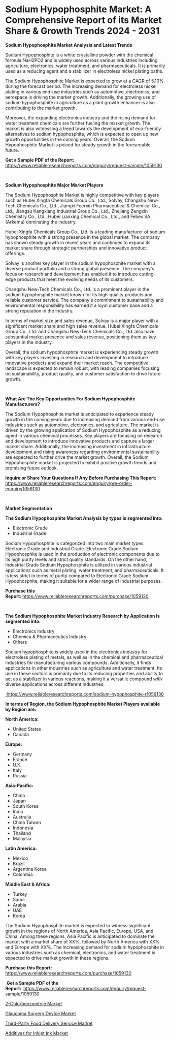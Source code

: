 <p><h1>Sodium Hypophosphite Market: A Comprehensive Report of its Market Share & Growth Trends 2024 - 2031</h1></p><p><strong>Sodium Hypophosphite Market Analysis and Latest Trends</strong></p>
<p><p>Sodium Hypophosphite is a white crystalline powder with the chemical formula NaH2PO2 and is widely used across various industries including agriculture, electronics, water treatment, and pharmaceuticals. It is primarily used as a reducing agent and a stabilizer in electroless nickel plating baths.</p><p>The Sodium Hypophosphite Market is expected to grow at a CAGR of 5.10% during the forecast period. The increasing demand for electroless nickel plating in various end-use industries such as automotive, electronics, and aerospace is driving the market growth. Additionally, the growing use of sodium hypophosphite in agriculture as a plant growth enhancer is also contributing to the market growth.</p><p>Moreover, the expanding electronics industry and the rising demand for water treatment chemicals are further fueling the market growth. The market is also witnessing a trend towards the development of eco-friendly alternatives to sodium hypophosphite, which is expected to open up new growth opportunities in the coming years. Overall, the Sodium Hypophosphite Market is poised for steady growth in the foreseeable future.</p></p>
<p><strong>Get a Sample PDF of the Report:&nbsp;</strong> <a href="https://www.reliableresearchreports.com/enquiry/request-sample/1059130">https://www.reliableresearchreports.com/enquiry/request-sample/1059130</a></p>
<p>&nbsp;</p>
<p><strong>Sodium Hypophosphite Major Market Players</strong></p>
<p><p>The Sodium Hypophosphite Market is highly competitive with key players such as Hubei Xingfa Chemicals Group Co., Ltd., Solvay, Changshu New-Tech Chemicals Co., Ltd., Jiangxi Fuerxin Pharmaceutical & Chemical Co., Ltd., Jiangsu Kangxiang Industrial Group Co., Ltd., Zhejiang Zengxin Chemistry Co., Ltd., Hubei Lianxing Chemical Co., Ltd., and Febex SA (Arkema) dominating the industry.</p><p>Hubei Xingfa Chemicals Group Co., Ltd. is a leading manufacturer of sodium hypophosphite with a strong presence in the global market. The company has shown steady growth in recent years and continues to expand its market share through strategic partnerships and innovative product offerings.</p><p>Solvay is another key player in the sodium hypophosphite market with a diverse product portfolio and a strong global presence. The company's focus on research and development has enabled it to introduce cutting-edge products that meet the evolving needs of its customers.</p><p>Changshu New-Tech Chemicals Co., Ltd. is a prominent player in the sodium hypophosphite market known for its high-quality products and reliable customer service. The company's commitment to sustainability and environmental responsibility has earned it a loyal customer base and a strong reputation in the industry.</p><p>In terms of market size and sales revenue, Solvay is a major player with a significant market share and high sales revenue. Hubei Xingfa Chemicals Group Co., Ltd. and Changshu New-Tech Chemicals Co., Ltd. also have substantial market presence and sales revenue, positioning them as key players in the industry.</p><p>Overall, the sodium hypophosphite market is experiencing steady growth with key players investing in research and development to introduce innovative products and expand their market reach. The competitive landscape is expected to remain robust, with leading companies focusing on sustainability, product quality, and customer satisfaction to drive future growth.</p></p>
<p>&nbsp;</p>
<p><strong>What Are The Key Opportunities For Sodium Hypophosphite Manufacturers?</strong></p>
<p><p>The Sodium Hypophosphite market is anticipated to experience steady growth in the coming years due to increasing demand from various end-use industries such as automotive, electronics, and agriculture. The market is driven by the growing application of Sodium Hypophosphite as a reducing agent in various chemical processes. Key players are focusing on research and development to introduce innovative products and capture a larger market share. Additionally, the increasing investment in infrastructure development and rising awareness regarding environmental sustainability are expected to further drive the market growth. Overall, the Sodium Hypophosphite market is projected to exhibit positive growth trends and promising future outlook.</p></p>
<p><strong>Inquire or Share Your Questions If Any Before Purchasing This Report:</strong> <a href="https://www.reliableresearchreports.com/enquiry/pre-order-enquiry/1059130">https://www.reliableresearchreports.com/enquiry/pre-order-enquiry/1059130</a></p>
<p>&nbsp;</p>
<p><strong>Market Segmentation</strong></p>
<p><strong>The Sodium Hypophosphite Market Analysis by types is segmented into:</strong></p>
<p><ul><li>Electronic Grade</li><li>Industrial Grade</li></ul></p>
<p><p>Sodium Hypophosphite is categorized into two main market types: Electronic Grade and Industrial Grade. Electronic Grade Sodium Hypophosphite is used in the production of electronic components due to its high purity levels and strict quality standards. On the other hand, Industrial Grade Sodium Hypophosphite is utilized in various industrial applications such as metal plating, water treatment, and pharmaceuticals. It is less strict in terms of purity compared to Electronic Grade Sodium Hypophosphite, making it suitable for a wider range of industrial purposes.</p></p>
<p><strong>Purchase this Report:&nbsp;</strong><a href="https://www.reliableresearchreports.com/purchase/1059130">https://www.reliableresearchreports.com/purchase/1059130</a></p>
<p>&nbsp;</p>
<p><strong>The Sodium Hypophosphite Market Industry Research by Application is segmented into:</strong></p>
<p><ul><li>Electronics Industry</li><li>Chemica & Pharmaceutics Industry</li><li>Others</li></ul></p>
<p><p>Sodium hypophosphite is widely used in the electronics industry for electroless plating of metals, as well as in the chemical and pharmaceutical industries for manufacturing various compounds. Additionally, it finds applications in other industries such as agriculture and water treatment. Its use in these sectors is primarily due to its reducing properties and ability to act as a stabilizer in various reactions, making it a versatile compound with diverse applications across different industries.</p></p>
<p><a href="https://www.reliableresearchreports.com/sodium-hypophosphite-r1059130">&nbsp;https://www.reliableresearchreports.com/sodium-hypophosphite-r1059130</a></p>
<p><strong>In terms of Region, the Sodium Hypophosphite Market Players available by Region are:</strong></p>
<p>
    <p> <strong> North America: </strong>
        <ul>
            <li>United States</li>
            <li>Canada</li>
        </ul>
        </p> 
    <p> <strong> Europe: </strong>
        <ul>
            <li>Germany</li>
            <li>France</li>
            <li>U.K.</li>
            <li>Italy</li>
            <li>Russia</li>
        </ul>
        </p> 
    <p> <strong> Asia-Pacific: </strong>
        <ul>
            <li>China</li>
            <li>Japan</li>
            <li>South Korea</li>
            <li>India</li>
            <li>Australia</li>
            <li>China Taiwan</li>
            <li>Indonesia</li>
            <li>Thailand</li>
            <li>Malaysia</li>
        </ul>
        </p> 
    <p> <strong> Latin America: </strong>
        <ul>
            <li>Mexico</li>
            <li>Brazil</li>
            <li>Argentina Korea</li>
            <li>Colombia</li>
        </ul>
        </p> 
    <p> <strong> Middle East & Africa: </strong>
        <ul>
            <li>Turkey</li>
            <li>Saudi</li>
            <li>Arabia</li>
            <li>UAE</li>
            <li>Korea</li>
        </ul>
    </p>
    </p>
<p><p>The Sodium Hypophosphite market is expected to witness significant growth in the regions of North America, Asia Pacific, Europe, USA, and China. Among these regions, Asia Pacific is anticipated to dominate the market with a market share of XX%, followed by North America with XX% and Europe with XX%. The increasing demand for sodium hypophosphite in various industries such as chemical, electronics, and water treatment is expected to drive market growth in these regions.</p></p>
<p><strong>Purchase this Report: </strong><a href="https://www.reliableresearchreports.com/purchase/1059130">https://www.reliableresearchreports.com/purchase/1059130</a></p>
<p>&nbsp;<strong>Get a Sample PDF of the Report:&nbsp;&nbsp;</strong><a href="https://www.reliableresearchreports.com/enquiry/request-sample/1059130">https://www.reliableresearchreports.com/enquiry/request-sample/1059130</a></p>
<p><strong></strong></p>
<p><p><a href="https://github.com/JosephWillisbXXgf/Market-Research-Report-List-1/blob/main/2-chlorbenzonitrile-market.md">2-Chlorbenzonitrile Market</a></p><p><a href="https://medium.com/@emma.white454357/glaucoma-surgery-device-market-size-share-trends-analysis-report-by-product-glaucoma-7f63e0f624a2">Glaucoma Surgery Device Market</a></p><p><a href="https://medium.com/@bernadette.james576/deep-dive-into-the-third-party-food-delivery-service-market-itstrends-market-segmentation-and-e284fac9acfd">Third-Party Food Delivery Service Market</a></p><p><a href="https://github.com/mdkiwi4kiwi/Market-Research-Report-List-1/blob/main/additives-for-inkjet-ink-market.md">Additives for Inkjet Ink Market</a></p></p>